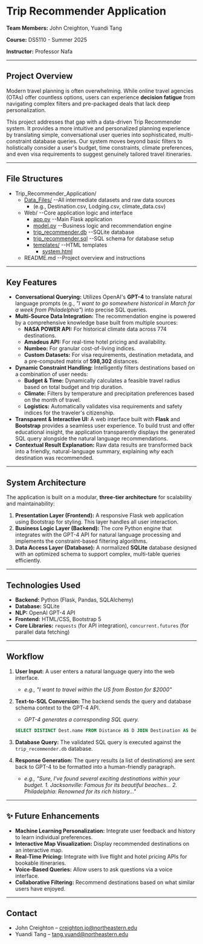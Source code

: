 # Trip Recommender Application

**Team Members:** John Creighton, Yuandi Tang

**Course:** DS5110 - Summer 2025

**Instructor:** Professor Nafa

-----

## Project Overview

Modern travel planning is often overwhelming. While online travel agencies (OTAs) offer countless options, users can experience **decision fatigue** from navigating complex filters and pre-packaged deals that lack deep personalization.

This project addresses that gap with a data-driven Trip Recommender system. It provides a more intuitive and personalized planning experience by translating simple, conversational user queries into sophisticated, multi-constraint database queries. Our system moves beyond basic filters to holistically consider a user's budget, time constraints, climate preferences, and even visa requirements to suggest genuinely tailored travel itineraries.

-----
## File Structures

* Trip_Recommender_Application/
  * [Data_Files/](/Data_Files)                  --All intermediate datasets and raw data sources
    * (e.g., Destination.csv, Lodging.csv, climate_data.csv)
  * Web/                          --Core application logic and interface
    * [app.py](/web/app.py)                      --Main Flask application
    * [model.py](/web/model.py)                    --Business logic and recommendation engine
    * [trip_recommender.db](/web/trip_recommender.db)         --SQLite database
    * [trip_recommender.sql](/web/trip_recommender.sql)        --SQL schema for database setup
    * [templates/](/web/templates/)                  --HTML templates
      * [system.html](/web/templates/system.html)
  * README.md                     --Project overview and instructions


-----

## Key Features

  - **Conversational Querying:** Utilizes OpenAI's **GPT-4** to translate natural language prompts (e.g., *"I want to go somewhere historical in March for a week from Philadelphia"*) into precise SQL queries.
  - **Multi-Source Data Integration:** The recommendation engine is powered by a comprehensive knowledge base built from multiple sources:
      - **NASA POWER API:** For historical climate data across 774 destinations.
      - **Amadeus API:** For real-time hotel pricing and availability.
      - **Numbeo:** For granular cost-of-living indices.
      - **Custom Datasets:** For visa requirements, destination metadata, and a pre-computed matrix of **598,302** distances.
  - **Dynamic Constraint Handling:** Intelligently filters destinations based on a combination of user needs:
      - **Budget & Time:** Dynamically calculates a feasible travel radius based on total budget and trip duration.
      - **Climate:** Filters by temperature and precipitation preferences based on the month of travel.
      - **Logistics:** Automatically validates visa requirements and safety indices for the traveler's citizenship.
  - **Transparent & Interactive UI:** A web interface built with **Flask** and **Bootstrap** provides a seamless user experience. To build trust and offer educational insight, the application transparently displays the generated SQL query alongside the natural language recommendations.
  - **Contextual Result Explanation:** Raw data results are transformed back into a friendly, natural-language summary, explaining *why* each destination was recommended.

-----

## System Architecture

The application is built on a modular, **three-tier architecture** for scalability and maintainability:

1.  **Presentation Layer (Frontend):** A responsive Flask web application using Bootstrap for styling. This layer handles all user interaction.
2.  **Business Logic Layer (Backend):** The core Python engine that integrates with the GPT-4 API for natural language processing and implements the constraint-based filtering algorithms.
3.  **Data Access Layer (Database):** A normalized **SQLite** database designed with an optimized schema to support complex, multi-table queries efficiently.

-----

##  Technologies Used

  - **Backend:** Python (Flask, Pandas, SQLAlchemy)
  - **Database:** SQLite
  - **NLP:** OpenAI GPT-4 API
  - **Frontend:** HTML/CSS, Bootstrap 5
  - **Core Libraries:** `requests` (for API integration), `concurrent.futures` (for parallel data fetching)

-----

## Workflow

1.  **User Input:** A user enters a natural language query into the web interface.

      - *e.g., "I want to travel within the US from Boston for $2000"*

2.  **Text-to-SQL Conversion:** The backend sends the query and database schema context to the GPT-4 API.

      - *GPT-4 generates a corresponding SQL query.*

    <!-- end list -->

    ```sql
    SELECT DISTINCT Dest.name FROM Distance AS D JOIN Destination AS Dest ON D.destination_id = Dest.destination_id JOIN CostOfLiving AS Cl ON Dest.destination_id = Cl.destination_id WHERE D.origin_id = (SELECT destination_id FROM Destination WHERE name LIKE '%Boston%') AND D.distance_km <= ((2000 - 15 - (5 * Cl.daily_avg_usd)) / 0.53) AND (Dest.country_id = 193) LIMIT 5;
    ```

3.  **Database Query:** The validated SQL query is executed against the `trip_recommender.db` database.

4.  **Response Generation:** The query results (a list of destinations) are sent back to GPT-4 to be formatted into a human-friendly paragraph.

      - *e.g., "Sure, I've found several exciting destinations within your budget. 1. Jacksonville: Famous for its beautiful beaches... 2. Philadelphia: Renowned for its rich history..."*

-----

## ✨ Future Enhancements

  - **Machine Learning Personalization:** Integrate user feedback and history to learn individual preferences.
  - **Interactive Map Visualization:** Display recommended destinations on an interactive map.
  - **Real-Time Pricing:** Integrate with live flight and hotel pricing APIs for bookable itineraries.
  - **Voice-Based Queries:** Allow users to ask questions via a voice interface.
  - **Collaborative Filtering:** Recommend destinations based on what similar users have enjoyed.

-----

## Contact

  - John Creighton – creighton.jo@northeastern.edu
  - Yuandi Tang – tang.yuand@northeastern.edu
